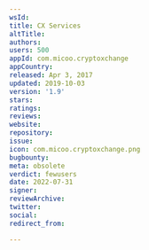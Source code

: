 ```yaml
---
wsId: 
title: CX Services
altTitle: 
authors: 
users: 500
appId: com.micoo.cryptoxchange
appCountry: 
released: Apr 3, 2017
updated: 2019-10-03
version: '1.9'
stars: 
ratings: 
reviews: 
website: 
repository: 
issue: 
icon: com.micoo.cryptoxchange.png
bugbounty: 
meta: obsolete
verdict: fewusers
date: 2022-07-31
signer: 
reviewArchive: 
twitter: 
social: 
redirect_from: 

---
```


